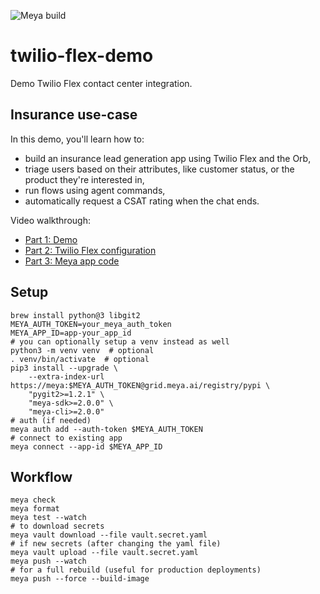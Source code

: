 ![Meya build](https://github.com/meya-customers/salesforce-demo/workflows/Meya%20build/badge.svg)


# twilio-flex-demo

Demo Twilio Flex contact center integration.

## Insurance use-case
In this demo, you'll learn how to:
* build an insurance lead generation app using Twilio Flex and the Orb,
* triage users based on their attributes, like customer status, or the product they're interested in,
* run flows using agent commands,
* automatically request a CSAT rating when the chat ends.

Video walkthrough:
* [Part 1: Demo](https://www.loom.com/share/20568bc2bc7a4b829fe148f1a624c76c)
* [Part 2: Twilio Flex configuration](https://www.loom.com/share/cc2bb78c4a634731877fec0b006eacaf)
* [Part 3: Meya app code](https://www.loom.com/share/6d8cb2014e874f0c9192ed42399f7015)

## Setup

```shell script
brew install python@3 libgit2
MEYA_AUTH_TOKEN=your_meya_auth_token
MEYA_APP_ID=app-your_app_id
# you can optionally setup a venv instead as well
python3 -m venv venv  # optional
. venv/bin/activate  # optional
pip3 install --upgrade \
    --extra-index-url https://meya:$MEYA_AUTH_TOKEN@grid.meya.ai/registry/pypi \
    "pygit2>=1.2.1" \
    "meya-sdk>=2.0.0" \
    "meya-cli>=2.0.0"
# auth (if needed)
meya auth add --auth-token $MEYA_AUTH_TOKEN
# connect to existing app
meya connect --app-id $MEYA_APP_ID
```

## Workflow
```shell script 
meya check
meya format
meya test --watch
# to download secrets
meya vault download --file vault.secret.yaml
# if new secrets (after changing the yaml file)
meya vault upload --file vault.secret.yaml
meya push --watch
# for a full rebuild (useful for production deployments)
meya push --force --build-image
```
